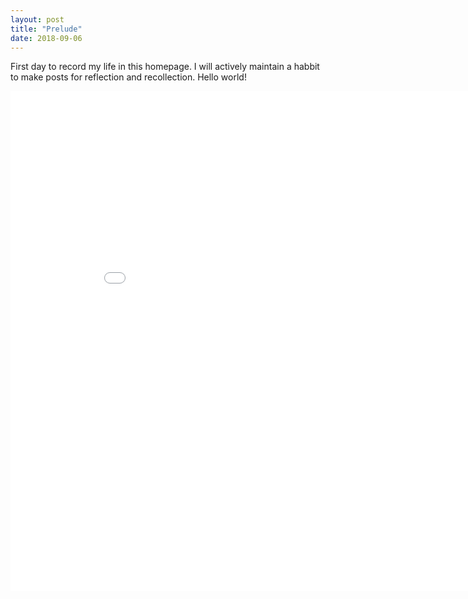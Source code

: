 ```yaml
---
layout: post
title: "Prelude"
date: 2018-09-06
---
```


First day to record my life in this homepage. I will actively maintain a habbit to make posts for reflection and recollection. 
Hello world!


<iframe width="900" height="800" frameborder="0"  scrolling="no" src="//plot.ly/~lxhstark/51.embed?link=false&autosize=True&logo=false"></iframe>
